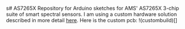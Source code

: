 s# AS7265X
Repository for Arduino sketches for AMS' AS7265X 3-chip suite of smart spectral sensors. I am using a custom hardware solution described in more detail [here](https://hackaday.io/project/143014-compact-25-spectrometer). Here is the custom pcb:
!(custombuild)[]
